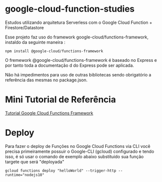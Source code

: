 # google-cloud-function-studies
Estudos utilizando arquitetura Serverless com o Google Cloud Function + Firestore/Datastore

Esse projeto faz uso do framework google-cloud/functions-framework, instaldo da seguinte maneira : 

```
npm install @google-cloud/functions-framework
```

O fremework @google-cloud/functions-framework é baseado no Express e por tanto toda a documentação d
do Express pode ser aplicada.

Não há impedimentos para uso de outras bibliotecas sendo obrigatório a referência das mesmas no package.json.


# Mini Tutorial de Referência

[Tutorial Google Cloud Functions Framework](https://www.google.com)

# Deploy
Para fazer o deploy de Funções no Google Cloud Functions via CLI você precisa primeiramente possuir o Google-CLI (gcloud) configurado e tendo isso, é só usar o comando de exemplo abaixo substituido sua função targete que será "deployada"

```
gcloud functions deploy "helloWorld" --trigger-http --runtime="nodejs10"
```


